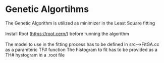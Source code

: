 # Genetic Algortihms
The Genetic Algorithm is utilized as minimizer in the Least Square fitting <br> <br>
Install Root (https://root.cern/) before running the algorithm <br> <br>
The model to use in the fitting process has to be defined in src-->FitGA.cc as a paramteric TF# function
The histogram to fit has to be provided as a TH# hystogram in a .root file 
